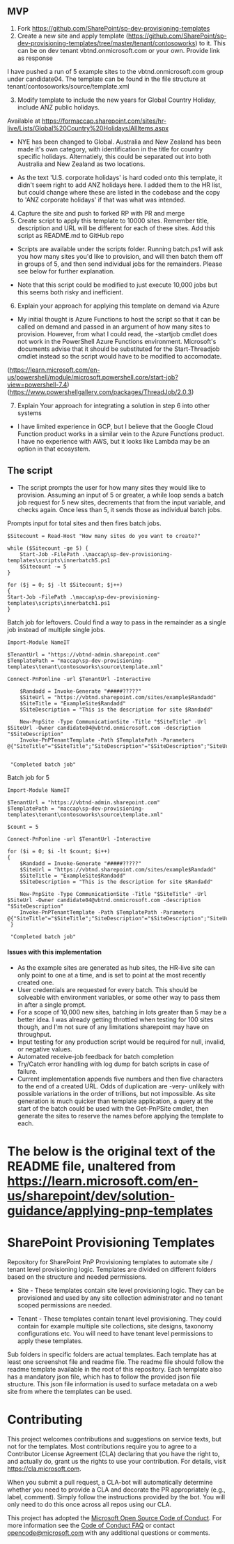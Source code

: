 ## MVP

1) Fork https://github.com/SharePoint/sp-dev-provisioning-templates
2) Create a new site and apply template (https://github.com/SharePoint/sp-dev-provisioning-templates/tree/master/tenant/contosoworks) to it. This can be on dev tenant vbtnd.onmicrosoft.com or your own. Provide link as response

I have pushed a run of 5 example sites to the vbtnd.onmicrosoft.com group under candidate04.
The template can be found in the file structure at tenant/contosoworks/source/template.xml

3) Modify template to include the new years for Global Country Holiday, include ANZ public holidays.

Available at https://formaccap.sharepoint.com/sites/hr-live/Lists/Global%20Country%20Holidays/AllItems.aspx

- NYE has been changed to Global. Australia and New Zealand has been made it's own category, with identification in the title for country specific holidays. Alternatiely, this could be separated out into both Australia and New Zealand as two locations.

- As the text 'U.S. corporate holidays' is hard coded onto this template, it didn't seem right to add ANZ holidays here. I added them to the HR list, but could change where these are listed in the codebase and the copy to 'ANZ corporate holidays' if that was what was intended.

4) Capture the site and push to forked RP with PR and merge
5) Create script to apply this template to 10000 sites. Remember title, description and URL will be different for each of these sites. Add this script as README.md to GitHub repo

- Scripts are available under the scripts folder. Running batch.ps1 will ask you how many sites you'd like to provision, and will then batch them off in groups of 5, 
and then send individual jobs for the remainders. Please see below for further explanation.

- Note that this script could be modified to just execute 10,000 jobs but this seems both risky and inefficient.

6) Explain your approach for applying this template on demand via Azure

- My initial thought is Azure Functions to host the script so that it can be called on demand and passed in an argument of how many sites to provision.
 However, from what I could read, the -startjob cmdlet does not work in the PowerShell Azure Functions environment. Microsoft's documents advise that it should be substituted for the Start-Threadjob cmdlet instead so the script would have to be modified to accomodate.

(https://learn.microsoft.com/en-us/powershell/module/microsoft.powershell.core/start-job?view=powershell-7.4)
(https://www.powershellgallery.com/packages/ThreadJob/2.0.3)

7) Explain Your approach for integrating a solution in step 6 into other systems

- I have limited experience in GCP, but I believe that the Google Cloud Function product works in a similar vein to the Azure Functions product. I have no experience
with AWS, but it looks like Lambda may be an option in that ecosystem.

## The script

- The script prompts the user for how many sites they would like to provision. Assuming an input of 5 or greater, a while loop sends a batch job request for 5 new sites, decrements that from the input variable, and checks again. Once less than 5, it sends those as individual batch jobs.


Prompts input for total sites and then fires batch jobs.
```
$Sitecount = Read-Host "How many sites do you want to create?"

while ($Sitecount -ge 5) {
    Start-Job -FilePath .\maccap\sp-dev-provisioning-templates\scripts\innerbatch5.ps1
    $Sitecount -= 5
}

for ($j = 0; $j -lt $Sitecount; $j++)
{
Start-Job -FilePath .\maccap\sp-dev-provisioning-templates\scripts\innerbatch1.ps1
}
```

Batch job for leftovers. Could find a way to pass in the remainder as a single job instead of multiple single jobs.
```
Import-Module NameIT

$TenantUrl = "https://vbtnd-admin.sharepoint.com"
$TemplatePath = "maccap\sp-dev-provisioning-templates\tenant\contosoworks\source\template.xml"

Connect-PnPonline -url $TenantUrl -Interactive

    $Randadd = Invoke-Generate "#####?????"
    $SiteUrl = "https://vbtnd.sharepoint.com/sites/example$Randadd"
    $SiteTitle = "ExampleSite$Randadd"
    $SiteDescription = "This is the description for site $Randadd"

    New-PnpSite -Type CommunicationSite -Title "$SiteTitle" -Url $SiteUrl -Owner candidate04@vbtnd.onmicrosoft.com -description "$SiteDescription"
    Invoke-PnPTenantTemplate -Path $TemplatePath -Parameters @{"SiteTitle"="$SiteTitle";"SiteDescription"="$SiteDescription";"SiteUrl"="$SiteUrl"}


 "Completed batch job"
```


Batch job for 5
```
Import-Module NameIT

$TenantUrl = "https://vbtnd-admin.sharepoint.com"
$TemplatePath = "maccap\sp-dev-provisioning-templates\tenant\contosoworks\source\template.xml"

$count = 5

Connect-PnPonline -url $TenantUrl -Interactive

for ($i = 0; $i -lt $count; $i++)
{
    $Randadd = Invoke-Generate "#####?????"
    $SiteUrl = "https://vbtnd.sharepoint.com/sites/example$Randadd"
    $SiteTitle = "ExampleSite$Randadd"
    $SiteDescription = "This is the description for site $Randadd"

    New-PnpSite -Type CommunicationSite -Title "$SiteTitle" -Url $SiteUrl -Owner candidate04@vbtnd.onmicrosoft.com -description "$SiteDescription"
    Invoke-PnPTenantTemplate -Path $TemplatePath -Parameters @{"SiteTitle"="$SiteTitle";"SiteDescription"="$SiteDescription";"SiteUrl"="$SiteUrl"}
 }

 "Completed batch job"
```

#### Issues with this implementation

- As the example sites are generated as hub sites, the HR-live site can only point to one at a time, and is set to point at the most recently created one.
- User credentials are requested for every batch. This should be solveable with environment variables, or some other way to pass them in after a single prompt.
- For a scope of 10,000 new sites, batching in lots greater than 5 may be a better idea. I was already getting throttled when testing for 100 sites though, and I'm not
sure of any limitations sharepoint may have on throughput.
- Input testing for any production script would be required for null, invalid, or negative values.
- Automated receive-job feedback for batch completion
- Try/Catch error handling with log dump for batch scripts in case of failure.
- Current implementation appends five numbers and then five characters to the end of a created URL. Odds of duplication are -very- unlikely with possible variations in
the order of trillions, but not impossible. As site generation is much quicker than template application, a query at the start of the batch could be used with the Get-PnPSite cmdlet, then generate the sites to reserve the names before applying the template to each.





# The below is the original text of the README file, unaltered from https://learn.microsoft.com/en-us/sharepoint/dev/solution-guidance/applying-pnp-templates

# SharePoint Provisioning Templates

Repository for SharePoint PnP Provisioning templates to automate site / tenant level provisioning logic. Templates are divided on different folders based on the structure and needed permissions.

- Site - These templates contain site level provisioning logic. They can be provisioned and used by any site collection administrator and no tenant scoped permissions are needed.

- Tenant - These templates contain tenant level provisioning. They could contain for example multiple site collections, site designs, taxonomy configurations etc. You will need to have tenant level permissions to apply these templates.

Sub folders in specific folders are actual templates. Each template has at least one screenshot file and readme file. The readme file should follow the readme template available in the root of this repository. Each template also has a mandatory json file, which has to follow the provided json file structure. This json file information is used to surface metadata on a web site from where the templates can be used. 

# Contributing

This project welcomes contributions and suggestions on service texts, but not for the templates.  Most contributions require you to agree to a Contributor License Agreement (CLA) declaring that you have the right to, and actually do, grant us
the rights to use your contribution. For details, visit https://cla.microsoft.com.

When you submit a pull request, a CLA-bot will automatically determine whether you need to provide
a CLA and decorate the PR appropriately (e.g., label, comment). Simply follow the instructions
provided by the bot. You will only need to do this once across all repos using our CLA.

This project has adopted the [Microsoft Open Source Code of Conduct](https://opensource.microsoft.com/codeofconduct/).
For more information see the [Code of Conduct FAQ](https://opensource.microsoft.com/codeofconduct/faq/) or
contact [opencode@microsoft.com](mailto:opencode@microsoft.com) with any additional questions or comments.

